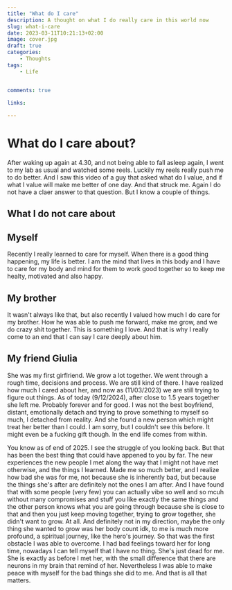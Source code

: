 ```yaml
---
title: "What do I care"
description: A thought on what I do really care in this world now
slug: what-i-care
date: 2023-03-11T10:21:13+02:00
image: cover.jpg
draft: true
categories:
    - Thoughts
tags:
    - Life


comments: true

links:
    
---
```


# What do I care about?

After waking up again at 4.30, and not being able to fall asleep again, I went to my lab as usual and watched some reels. Luckily my reels really push me 
to do better. And I saw this video of a guy that asked what do I value, and if what I value will make me better of one day. And that struck me.
Again I do not have a claer answer to that question. But I know a couple of things.

## What I do not care about

## Myself 

Recently I really learned to care for myself. When there is a good thing happening, my life is better. I am the mind that lives in this body and I have to care for my body and mind for them to work good together so to keep me healty, motivated and also happy.

## My brother

It wasn't always like that, but also recently I valued how much I do care for my brother. How he was able to push me forward, make me grow, and we do crazy shit together. This is something I love. And that is why I really come to an end that I can say I care deeply about him.

## My friend Giulia

She was my first girflriend. We grow a lot together. We went through a rough time, decisions and process. We are still kind of there. I have realized how much I cared about her, and now as (11/03/2023) we are still trying to figure out things. As of today (9/12/2024), after close to 1.5 years together she left me.
Probably forever and for good. I was not the best boyfriend, distant, emotionally detach and trying to prove something to myself so much, I detached from reality. And she found a new person which might treat her better than I could. I am sorry, but I couldn't see this before. It might even be a fucking gift though.
In the end life comes from within.

You know as of end of 2025. I see the struggle of you looking back. But that has been the best thing that could have appened to you by far. The new experiences the new people I met along the way that I might not have met otherwise, and the things I learned. Made me so much better, and I realize how bad she was for me, not because she is inherently bad, but because the things she's after are definitely not the ones I am after. And I have found that with some people (very few) you can actually vibe so well and so mcuh without many compromises and stuff you like exactly the same things and the other person knows what you are going through because she is close to that and then you just keep moving together, trying to grow together, she didn't want to grow. At all. And definitely not in my direction, maybe the only thing she wanted to grow was her body count idk, to me is much more profound, a spiritual journey, like the hero's journey. So that was the first obstacle I was able to overcome. I had bad feelings toward her for long time, nowadays I can tell myself that I have no thing. She's just dead for me. She is exactly as before I met her, with the small difference that there are neurons in my brain that remind of her. Nevertheless I was able to make peace with myself for the bad things she did to me. And that is all that matters.